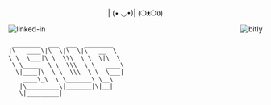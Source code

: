 <p align="center">
| (• ◡•)| (❍ᴥ❍ʋ)
</p>


[<img align="left" alt="linked-in" src="https://img.shields.io/badge/linkedin-%230077B5.svg?&style=for-the-badge&logo=linkedin&logoColor=white" />](https://www.linkedin.com/in/alex-leventis-ab443220b/)
[<img align="right" alt="bitly" src="https://img.shields.io/badge/bitly-%2312100E.svg?&style=for-the-badge&logo=bitly&logoColor=red&color=172f41" />](https://bitly.com/)
<br>

```
 ________  ___  ___  ________   
|\   ____\|\  \|\  \|\   __  \  
\ \  \___|\ \  \\\  \ \  \|\  \ 
 \ \_____  \ \  \\\  \ \   ____\
  \|____|\  \ \  \\\  \ \  \___|
    ____\_\  \ \_______\ \__\   
   |\_________\|_______|\|__|   
   \|_________|        
```
